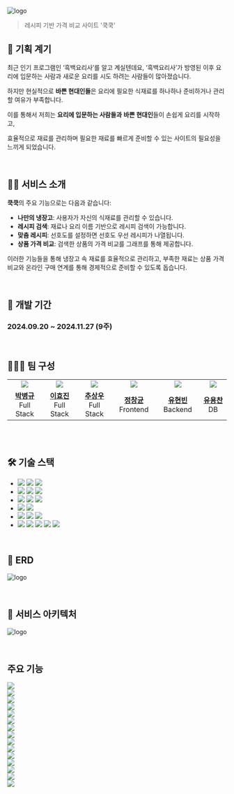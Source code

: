 ![logo](/public/assets/readmeImg/logo.png)

> 레시피 기반 가격 비교 사이트 '쿡쿡'

## 💠 기획 계기

최근 인기 프로그램인 ‘흑백요리사’를 알고 계실텐데요, ‘흑백요리사’가 방영된 이후 요리에 입문하는 사람과 새로운 요리를 시도 하려는 사람들이 많아졌습니다.

하지만 현실적으로 **바쁜 현대인들**은 요리에 필요한 식재료를 하나하나 준비하거나 관리할 여유가 부족합니다.

이를 통해서 저희는 **요리에 입문하는 사람들과** **바쁜 현대인**들이 손쉽게 요리를 시작하고, 

효율적으로 재료를 관리하며 필요한 재료를 빠르게 준비할 수 있는 사이트의 필요성을 느끼게 되었습니다.

<br/>

## 🧑‍🍳 서비스 소개

**쿡쿡**의 주요 기능으로는 다음과 같습니다:

- **나만의 냉장고**: 사용자가 자신의 식재료를 관리할 수 있습니다.
- **레시피 검색**: 재료나 요리 이름 기반으로 레시피 검색이 가능합니다.
- **맞춤 레시피**: 선호도를 설정하면 선호도 우선 레시피가 나열됩니다.
- **상품 가격 비교**: 검색한 상품의 가격 비교를 그래프를 통해 제공합니다.

이러한 기능들을 통해 냉장고 속 재료를 효율적으로 관리하고, 부족한 재료는 상품 가격 비교와 온라인 구매 연계를 통해 경제적으로 준비할 수 있도록 돕습니다.

<br/>

## 📆 개발 기간

### 2024.09.20 ~ 2024.11.27 (9주)

<br/>

## 🧑‍🤝‍🧑 팀 구성

<table>
  <tr >
    <td align="center" width="200px" >
      <a href="https://github.com/parkbg-git"><img src="https://avatars.githubusercontent.com/u/182458350?v=4"/></a>
    </td>
    <td align="center" width="200px" >
      <a href="https://github.com/maybeaj"><img src="https://avatars.githubusercontent.com/u/112530022?v=4"/></a>
    </td>
    <td align="center" width="200px" >
      <a href="https://github.com/dacapotrip"><img src="https://avatars.githubusercontent.com/u/129040973?v=4"/></a>
    </td>
    <td align="center" width="200px" >
      <a href="https://github.com/Gyunie01"><img src="https://avatars.githubusercontent.com/u/175200833?v=4"/></a>
    </td>
    <td align="center" width="200px" >
      <a href="https://github.com/cukwak"><img src="https://avatars.githubusercontent.com/u/31978182?v=4"/></a>
    </td>
    <td align="center" width="200px" >
      <a href="https://github.com/JBPineneedle"><img src="https://avatars.githubusercontent.com/u/48670669?v=4"/></a>
    </td>
  </tr>
  <tr>
    <td align="center" width="200px" >
      <a href="https://github.com/parkbg-git/"><strong>박병규</strong></a><br>Full Stack
    </td>
    <td align="center" width="200px" >
      <a href="https://github.com/maybeaj/"><strong>이효진</strong></a><br>Full Stack
    </td>
    <td align="center" width="200px" >
      <a href="https://github.com/dacapotrip/"><strong>추상우</strong></a><br>Full Stack
    </td>
    <td align="center" width="200px" >
      <a href="https://github.com/Gyunie01/"><strong>정창균</strong></a><br>Frontend
    </td>
    <td align="center" width="200px" >
      <a href="https://github.com/cukwak/"><strong>유현빈</strong></a><br>Backend
    </td>
    <td align="center" width="200px" >
      <a href="https://github.com/JBPineneedle/"><strong>유용찬</strong></a><br>DB
    </td>
  </tr>
</table>
<br/>

<br />

## 🛠️ 기술 스택

- <img src="https://img.shields.io/badge/Framework-%23121011?style=for-the-badge">
  <img src="https://img.shields.io/badge/springboot-6DB33F?style=for-the-badge&logo=springboot&logoColor=white">
  <img src="https://img.shields.io/badge/3.2.10-515151?style=for-the-badge">
  
- <img src="https://img.shields.io/badge/Build-%23121011?style=for-the-badge">
  <img src="https://img.shields.io/badge/Gradle-02303A?style=for-the-badge&logo=Gradle&logoColor=white">
  <img src="https://img.shields.io/badge/7.6.1-515151?style=for-the-badge">
  
- <img src="https://img.shields.io/badge/Language-%23121011?style=for-the-badge">
  <img src="https://img.shields.io/badge/java-%232EB67D?style=for-the-badge&logo=openjdk&logoColor=white"> 
  <img src="https://img.shields.io/badge/17-515151?style=for-the-badge">

- <img src="https://img.shields.io/badge/Database-%23121011?style=for-the-badge">
  <img src="https://img.shields.io/badge/MySQL-%2300A6D6?style=for-the-badge&logo=mysql&logoColor=white">

- <img src="https://img.shields.io/badge/Authentication-%23121011?style=for-the-badge">
  <img src="https://img.shields.io/badge/JWT-%232B2B2B?style=for-the-badge&logo=jsonwebtokens&logoColor=white"> 
  <img src="https://img.shields.io/badge/Spring_Security-%23121011?style=for-the-badge">

- <img src="https://img.shields.io/badge/Other Libraries-%23121011?style=for-the-badge">
  <img src="https://img.shields.io/badge/jsoup-%2343B02A?style=for-the-badge&logo=jsoup&logoColor=white">
  <img src="https://img.shields.io/badge/Spring Mail-%23E34F26?style=for-the-badge&logo=spring&logoColor=white">
  <img src="https://img.shields.io/badge/Swagger-%2300C853?style=for-the-badge&logo=swagger&logoColor=white"> 
  <img src="https://img.shields.io/badge/MyBatis-%235B7F8D?style=for-the-badge&logo=mybatis&logoColor=white">

<br />

## 📁 ERD

![logo](/public/assets/readmeImg/erd.png)

<br />

## 🚀 서비스 아키텍처

![logo](/public/assets/readmeImg/architecture.png)

<br />

## 주요 기능

<img src="./public/assets/readmeImg/001.png"/>
<br />

<img src="./public/assets/readmeImg/002.png"/>
<br />

<img src="./public/assets/readmeImg/003.png"/>
<br />

<img src="./public/assets/readmeImg/004.png"/>
<br />

<img src="./public/assets/readmeImg/005.png"/>
<br />

<img src="./public/assets/readmeImg/006.png"/>
<br />

<img src="./public/assets/readmeImg/007.png"/>
<br />

<img src="./public/assets/readmeImg/008.png"/>
<br />

<img src="./public/assets/readmeImg/009.png"/>
<br />

<img src="./public/assets/readmeImg/010.png"/>
<br />

<img src="./public/assets/readmeImg/011.png"/>
<br />

<img src="./public/assets/readmeImg/012.png"/>
<br />

<img src="./public/assets/readmeImg/013.png"/>
<br />

<img src="./public/assets/readmeImg/014.png"/>
<br />

<img src="./public/assets/readmeImg/015.png"/>
<br />

